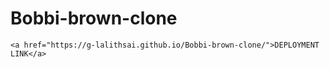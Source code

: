 # Bobbi-brown-clone

`<a href="https://g-lalithsai.github.io/Bobbi-brown-clone/">DEPLOYMENT LINK</a>`
